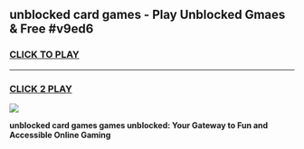 
## unblocked card games - Play Unblocked Gmaes & Free #v9ed6
<h3>
<a href="https://news.freeplayer.one?title=unblocked_card_games&ref=03M">CLICK TO PLAY</a></h3>
<hr>

<h3>
<a href="https://news.freeplayer.one?title=unblocked_card_games&ref=03M">CLICK 2 PLAY</a>
  
</h3>

<a href="https://news.freeplayer.one?title=unblocked_card_games&ref=03M"><img src="https://clearcache.store/games.png"></a>


**unblocked card games games unblocked: Your Gateway to Fun and Accessible Online Gaming**

